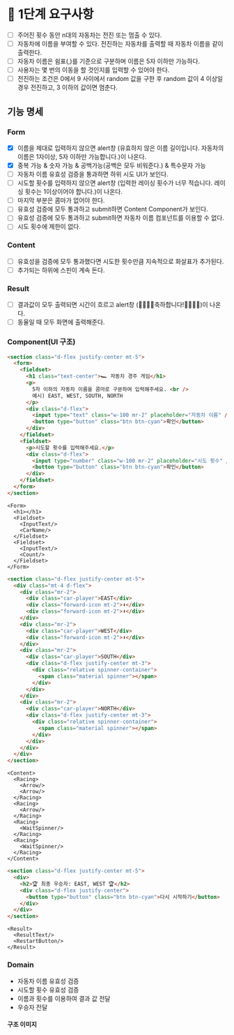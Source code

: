 # 🎯 1단계 요구사항

- [ ] 주어진 횟수 동안 n대의 자동차는 전진 또는 멈출 수 있다.
- [ ] 자동차에 이름을 부여할 수 있다. 전진하는 자동차를 출력할 때 자동차 이름을 같이 출력한다.
- [ ] 자동차 이름은 쉼표(,)를 기준으로 구분하며 이름은 5자 이하만 가능하다.
- [ ] 사용자는 몇 번의 이동을 할 것인지를 입력할 수 있어야 한다.
- [ ] 전진하는 조건은 0에서 9 사이에서 random 값을 구한 후 random 값이 4 이상일 경우 전진하고, 3 이하의 값이면 멈춘다.

## 기능 명세

### Form

- [x] 이름을 제대로 입력하지 않으면 alert창 (유효하지 않은 이름 길이입니다. 자동차의 이름은 1자이상, 5자 이하만 가능합니다.)이 나온다.
- [x] 중복 가능 & 숫자 가능 & 공백가능(공백은 모두 비워준다.) & 특수문자 가능
- [ ] 자동차 이름 유효성 검증을 통과하면 하위 시도 UI가 보인다.
- [ ] 시도할 횟수를 입력하지 않으면 alert창 (입력한 레이싱 횟수가 너무 적습니다. 레이싱 횟수는 1이상이어야 합니다.)이 나온다.
- [ ] 마지막 부분은 콤마가 없어야 한다.
- [ ] 유효성 검증에 모두 통과하고 submit하면 Content Component가 보인다.
- [ ] 유효성 검증에 모두 통과하고 submit하면 자동차 이름 컴포넌트를 이용할 수 없다.
- [ ] 시도 횟수에 제한이 없다.

### Content

- [ ] 유효성을 검증에 모두 통과했다면 시도한 횟수만큼 지속적으로 화살표가 추가된다.
- [ ] 추가되는 하위에 스핀이 계속 돈다.

### Result

- [ ] 결과값이 모두 출력되면 시간이 흐르고 alert창 (🎇🎇🎇🎇축하합니다!🎇🎇🎇🎇)이 나온다.
- [ ] 동율일 때 모두 화면에 출력해준다.

### Component(UI 구조)

```HTML
<section class="d-flex justify-center mt-5">
  <form>
    <fieldset>
      <h1 class="text-center">🏎️ 자동차 경주 게임</h1>
      <p>
        5자 이하의 자동차 이름을 콤마로 구분하여 입력해주세요. <br />
        예시) EAST, WEST, SOUTH, NORTH
      </p>
      <div class="d-flex">
        <input type="text" class="w-100 mr-2" placeholder="자동차 이름" />
        <button type="button" class="btn btn-cyan">확인</button>
      </div>
    </fieldset>
    <fieldset>
      <p>시도할 횟수를 입력해주세요.</p>
      <div class="d-flex">
        <input type="number" class="w-100 mr-2" placeholder="시도 횟수" />
        <button type="button" class="btn btn-cyan">확인</button>
      </div>
    </fieldset>
  </form>
</section>
```

```JSX
<Form>
  <h1></h1>
  <Fieldset>
    <InputText/>
    <CarName/>
  </Fieldset>
  <Fieldset>
    <InputText/>
    <Count/>
  </Fieldset>
</Form>
```

```HTML
<section class="d-flex justify-center mt-5">
  <div class="mt-4 d-flex">
    <div class="mr-2">
      <div class="car-player">EAST</div>
      <div class="forward-icon mt-2">⬇️️</div>
      <div class="forward-icon mt-2">⬇️️</div>
    </div>
    <div class="mr-2">
      <div class="car-player">WEST</div>
      <div class="forward-icon mt-2">⬇️️</div>
    </div>
    <div class="mr-2">
      <div class="car-player">SOUTH</div>
      <div class="d-flex justify-center mt-3">
        <div class="relative spinner-container">
          <span class="material spinner"></span>
        </div>
      </div>
    </div>
    <div class="mr-2">
      <div class="car-player">NORTH</div>
      <div class="d-flex justify-center mt-3">
        <div class="relative spinner-container">
          <span class="material spinner"></span>
        </div>
      </div>
    </div>
  </div>
</section>
```

```JSX
<Content>
  <Racing>
    <Arrow/>
    <Arrow/>
  </Racing>
  <Racing>
    <Arrow/>
  </Racing>
  <Racing>
    <WaitSpinner/>
  </Racing>
  <Racing>
    <WaitSpinner/>
  </Racing>
</Content>
```

```HTML
<section class="d-flex justify-center mt-5">
  <div>
    <h2>🏆 최종 우승자: EAST, WEST 🏆</h2>
    <div class="d-flex justify-center">
      <button type="button" class="btn btn-cyan">다시 시작하기</button>
    </div>
  </div>
</section>
```

```JSX
<Result>
  <ResultText/>
  <RestartButton/>
</Result>
```

### Domain

- 자동차 이름 유효성 검증
- 시도할 횟수 유효성 검증
- 이름과 횟수를 이용하여 결과 값 전달
- 우승자 전달

#### 구조 이미지
